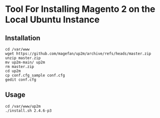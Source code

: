 # Tool For Installing Magento 2 on the Local Ubuntu Instance


## Installation 
```
cd /var/www
wget https://github.com/magefan/up2m/archive/refs/heads/master.zip
unzip master.zip
mv up2m-main/ up2m
rm master.zip
cd up2m
cp conf.cfg_sample conf.cfg
gedit conf.cfg
```
## Usage

```
cd /var/www/up2m
./install.sh 2.4.6-p3
```
